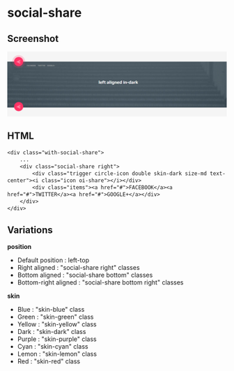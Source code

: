# social-share

## Screenshot

![Social share](../.gitbook/assets/social-share.png)

## HTML

```text
<div class="with-social-share">
    ...
    <div class="social-share right">
        <div class="trigger circle-icon double skin-dark size-md text-center"><i class="icon oi-share"></i></div>
        <div class="items"><a href="#">FACEBOOK</a><a href="#">TWITTER</a><a href="#">GOOGLE+</a></div>
    </div>
</div>
```

## Variations

**position**

* Default position : left-top
* Right aligned : "social-share right" classes
* Bottom aligned : "social-share bottom" classes
* Bottom-right aligned : "social-share bottom right" classes

**skin**

* Blue : "skin-blue" class
* Green : "skin-green" class
* Yellow : "skin-yellow" class
* Dark : "skin-dark" class
* Purple : "skin-purple" class
* Cyan : "skin-cyan" class
* Lemon : "skin-lemon" class
* Red : "skin-red" class

